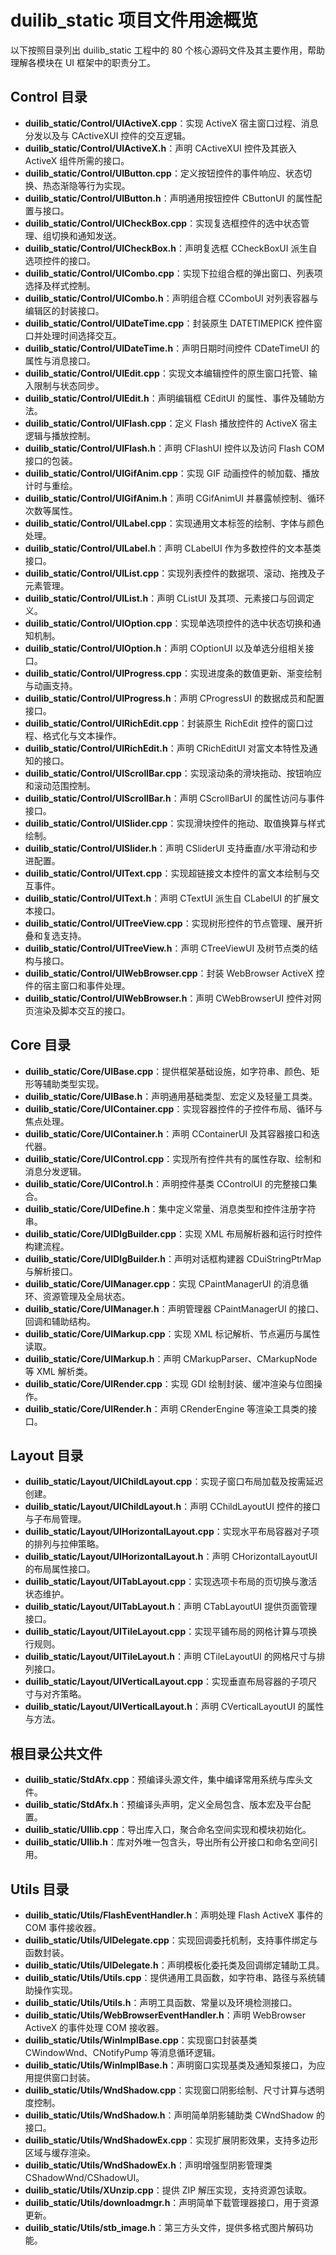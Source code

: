 # duilib_static 项目文件用途概览

以下按照目录列出 duilib_static 工程中的 80 个核心源码文件及其主要作用，帮助理解各模块在 UI 框架中的职责分工。

## Control 目录

- **duilib_static/Control/UIActiveX.cpp**：实现 ActiveX 宿主窗口过程、消息分发以及与 CActiveXUI 控件的交互逻辑。
- **duilib_static/Control/UIActiveX.h**：声明 CActiveXUI 控件及其嵌入 ActiveX 组件所需的接口。
- **duilib_static/Control/UIButton.cpp**：定义按钮控件的事件响应、状态切换、热态渐隐等行为实现。
- **duilib_static/Control/UIButton.h**：声明通用按钮控件 CButtonUI 的属性配置与接口。
- **duilib_static/Control/UICheckBox.cpp**：实现复选框控件的选中状态管理、组切换和通知发送。
- **duilib_static/Control/UICheckBox.h**：声明复选框 CCheckBoxUI 派生自选项控件的接口。
- **duilib_static/Control/UICombo.cpp**：实现下拉组合框的弹出窗口、列表项选择及样式控制。
- **duilib_static/Control/UICombo.h**：声明组合框 CComboUI 对列表容器与编辑区的封装接口。
- **duilib_static/Control/UIDateTime.cpp**：封装原生 DATETIMEPICK 控件窗口并处理时间选择交互。
- **duilib_static/Control/UIDateTime.h**：声明日期时间控件 CDateTimeUI 的属性与消息接口。
- **duilib_static/Control/UIEdit.cpp**：实现文本编辑控件的原生窗口托管、输入限制与状态同步。
- **duilib_static/Control/UIEdit.h**：声明编辑框 CEditUI 的属性、事件及辅助方法。
- **duilib_static/Control/UIFlash.cpp**：定义 Flash 播放控件的 ActiveX 宿主逻辑与播放控制。
- **duilib_static/Control/UIFlash.h**：声明 CFlashUI 控件以及访问 Flash COM 接口的包装。
- **duilib_static/Control/UIGifAnim.cpp**：实现 GIF 动画控件的帧加载、播放计时与重绘。
- **duilib_static/Control/UIGifAnim.h**：声明 CGifAnimUI 并暴露帧控制、循环次数等属性。
- **duilib_static/Control/UILabel.cpp**：实现通用文本标签的绘制、字体与颜色处理。
- **duilib_static/Control/UILabel.h**：声明 CLabelUI 作为多数控件的文本基类接口。
- **duilib_static/Control/UIList.cpp**：实现列表控件的数据项、滚动、拖拽及子元素管理。
- **duilib_static/Control/UIList.h**：声明 CListUI 及其项、元素接口与回调定义。
- **duilib_static/Control/UIOption.cpp**：实现单选项控件的选中状态切换和通知机制。
- **duilib_static/Control/UIOption.h**：声明 COptionUI 以及单选分组相关接口。
- **duilib_static/Control/UIProgress.cpp**：实现进度条的数值更新、渐变绘制与动画支持。
- **duilib_static/Control/UIProgress.h**：声明 CProgressUI 的数据成员和配置接口。
- **duilib_static/Control/UIRichEdit.cpp**：封装原生 RichEdit 控件的窗口过程、格式化与文本操作。
- **duilib_static/Control/UIRichEdit.h**：声明 CRichEditUI 对富文本特性及通知的接口。
- **duilib_static/Control/UIScrollBar.cpp**：实现滚动条的滑块拖动、按钮响应和滚动范围控制。
- **duilib_static/Control/UIScrollBar.h**：声明 CScrollBarUI 的属性访问与事件接口。
- **duilib_static/Control/UISlider.cpp**：实现滑块控件的拖动、取值换算与样式绘制。
- **duilib_static/Control/UISlider.h**：声明 CSliderUI 支持垂直/水平滑动和步进配置。
- **duilib_static/Control/UIText.cpp**：实现超链接文本控件的富文本绘制与交互事件。
- **duilib_static/Control/UIText.h**：声明 CTextUI 派生自 CLabelUI 的扩展文本接口。
- **duilib_static/Control/UITreeView.cpp**：实现树形控件的节点管理、展开折叠和复选支持。
- **duilib_static/Control/UITreeView.h**：声明 CTreeViewUI 及树节点类的结构与接口。
- **duilib_static/Control/UIWebBrowser.cpp**：封装 WebBrowser ActiveX 控件的宿主窗口和事件处理。
- **duilib_static/Control/UIWebBrowser.h**：声明 CWebBrowserUI 控件对网页渲染及脚本交互的接口。

## Core 目录

- **duilib_static/Core/UIBase.cpp**：提供框架基础设施，如字符串、颜色、矩形等辅助类型实现。
- **duilib_static/Core/UIBase.h**：声明通用基础类型、宏定义及轻量工具类。
- **duilib_static/Core/UIContainer.cpp**：实现容器控件的子控件布局、循环与焦点处理。
- **duilib_static/Core/UIContainer.h**：声明 CContainerUI 及其容器接口和迭代器。
- **duilib_static/Core/UIControl.cpp**：实现所有控件共有的属性存取、绘制和消息分发逻辑。
- **duilib_static/Core/UIControl.h**：声明控件基类 CControlUI 的完整接口集合。
- **duilib_static/Core/UIDefine.h**：集中定义常量、消息类型和控件注册字符串。
- **duilib_static/Core/UIDlgBuilder.cpp**：实现 XML 布局解析器和运行时控件构建流程。
- **duilib_static/Core/UIDlgBuilder.h**：声明对话框构建器 CDuiStringPtrMap 与解析接口。
- **duilib_static/Core/UIManager.cpp**：实现 CPaintManagerUI 的消息循环、资源管理及全局状态。
- **duilib_static/Core/UIManager.h**：声明管理器 CPaintManagerUI 的接口、回调和辅助结构。
- **duilib_static/Core/UIMarkup.cpp**：实现 XML 标记解析、节点遍历与属性读取。
- **duilib_static/Core/UIMarkup.h**：声明 CMarkupParser、CMarkupNode 等 XML 解析类。
- **duilib_static/Core/UIRender.cpp**：实现 GDI 绘制封装、缓冲渲染与位图操作。
- **duilib_static/Core/UIRender.h**：声明 CRenderEngine 等渲染工具类的接口。

## Layout 目录

- **duilib_static/Layout/UIChildLayout.cpp**：实现子窗口布局加载及按需延迟创建。
- **duilib_static/Layout/UIChildLayout.h**：声明 CChildLayoutUI 控件的接口与子布局管理。
- **duilib_static/Layout/UIHorizontalLayout.cpp**：实现水平布局容器对子项的排列与拉伸策略。
- **duilib_static/Layout/UIHorizontalLayout.h**：声明 CHorizontalLayoutUI 的布局属性接口。
- **duilib_static/Layout/UITabLayout.cpp**：实现选项卡布局的页切换与激活状态维护。
- **duilib_static/Layout/UITabLayout.h**：声明 CTabLayoutUI 提供页面管理接口。
- **duilib_static/Layout/UITileLayout.cpp**：实现平铺布局的网格计算与项换行规则。
- **duilib_static/Layout/UITileLayout.h**：声明 CTileLayoutUI 的网格尺寸与排列接口。
- **duilib_static/Layout/UIVerticalLayout.cpp**：实现垂直布局容器的子项尺寸与对齐策略。
- **duilib_static/Layout/UIVerticalLayout.h**：声明 CVerticalLayoutUI 的属性与方法。

## 根目录公共文件

- **duilib_static/StdAfx.cpp**：预编译头源文件，集中编译常用系统与库头文件。
- **duilib_static/StdAfx.h**：预编译头声明，定义全局包含、版本宏及平台配置。
- **duilib_static/UIlib.cpp**：导出库入口，聚合命名空间实现和模块初始化。
- **duilib_static/UIlib.h**：库对外唯一包含头，导出所有公开接口和命名空间引用。

## Utils 目录

- **duilib_static/Utils/FlashEventHandler.h**：声明处理 Flash ActiveX 事件的 COM 事件接收器。
- **duilib_static/Utils/UIDelegate.cpp**：实现回调委托机制，支持事件绑定与函数封装。
- **duilib_static/Utils/UIDelegate.h**：声明模板化委托类及回调绑定辅助工具。
- **duilib_static/Utils/Utils.cpp**：提供通用工具函数，如字符串、路径与系统辅助操作实现。
- **duilib_static/Utils/Utils.h**：声明工具函数、常量以及环境检测接口。
- **duilib_static/Utils/WebBrowserEventHandler.h**：声明 WebBrowser ActiveX 的事件处理 COM 接收器。
- **duilib_static/Utils/WinImplBase.cpp**：实现窗口封装基类 CWindowWnd、CNotifyPump 等消息循环逻辑。
- **duilib_static/Utils/WinImplBase.h**：声明窗口实现基类及通知泵接口，为应用提供窗口封装。
- **duilib_static/Utils/WndShadow.cpp**：实现窗口阴影绘制、尺寸计算与透明度控制。
- **duilib_static/Utils/WndShadow.h**：声明简单阴影辅助类 CWndShadow 的接口。
- **duilib_static/Utils/WndShadowEx.cpp**：实现扩展阴影效果，支持多边形区域与缓存渲染。
- **duilib_static/Utils/WndShadowEx.h**：声明增强型阴影管理类 CShadowWnd/CShadowUI。
- **duilib_static/Utils/XUnzip.cpp**：提供 ZIP 解压实现，支持资源包读取。
- **duilib_static/Utils/downloadmgr.h**：声明简单下载管理器接口，用于资源更新。
- **duilib_static/Utils/stb_image.h**：第三方头文件，提供多格式图片解码功能。

